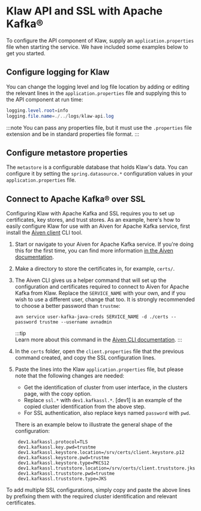 # Klaw API and SSL with Apache Kafka®

To configure the API component of Klaw, supply an
`application.properties` file when starting the service. We have
included some examples below to get you started.

## Configure logging for Klaw

You can change the logging level and log file location by adding or
editing the relevant lines in the `application.properties` file and
supplying this to the API component at run time:

```java
logging.level.root=info
logging.file.name=./../logs/klaw-api.log
```

:::note
You can pass any properties file, but it must use the `.properties` file extension and be in standard properties file
format.
:::

## Configure metastore properties

The `metastore` is a configurable database that holds Klaw's data. You can configure it by setting
the `spring.datasource.*` configuration values in your `application.properties` file.

## Connect to Apache Kafka® over SSL

Configuring Klaw with Apache Kafka and SSL requires you to set up certificates, key stores, and trust stores. As an
example, here's how to easily configure Klaw for use with an Aiven for Apache Kafka service,
first install the [Aiven client](https://github.com/aiven/aiven-client) CLI tool.

1.  Start or navigate to your Aiven for Apache Kafka service. If you're doing this for the first time, you can find more
    information [in the Aiven documentation](https://aiven.io/docs/products/kafka#get-started-with-aiven-for-apache-kafka).

2.  Make a directory to store the certificates in, for example, `certs/`.

3.  The Aiven CLI gives us a helper command that will set up the configuration and certificates required to connect to
    Aiven for Apache Kafka from Klaw. Replace the `SERVICE_NAME` with your own,
    and if you wish to use a different user, change that too. It is strongly recommended to choose a better password
    than `trustme`:

    `avn service user-kafka-java-creds SERVICE_NAME -d ./certs --password trustme --username avnadmin`

    :::tip  
    Learn more about this command in
    the [Aiven CLI documentation](https://docs.aiven.io/docs/tools/cli/service/user.html#avn-service-user-kafka-java-creds).
    :::

4.  In the `certs` folder, open the `client.properties` file that the previous command created, and copy the SSL
    configuration lines.

5.  Paste the lines into the Klaw `application.properties` file, but please note that the following changes are needed:

    - Get the identification of cluster from user interface, in the
      clusters page, with the copy option.
    - Replace `ssl.*` with `dev1.kafkassl.*`. [dev1] is
      an example of the copied cluster identification from the above
      step.
    - For SSL authentication, also replace keys named `password`
      with `pwd`.

    There is an example below to illustrate the general shape of the
    configuration:

         dev1.kafkassl.protocol=TLS
         dev1.kafkassl.key.pwd=trustme
         dev1.kafkassl.keystore.location=/srv/certs/client.keystore.p12
         dev1.kafkassl.keystore.pwd=trustme
         dev1.kafkassl.keystore.type=PKCS12
         dev1.kafkassl.truststore.location=/srv/certs/client.truststore.jks
         dev1.kafkassl.truststore.pwd=trustme
         dev1.kafkassl.truststore.type=JKS

To add multiple SSL configurations, simply copy and paste the above lines by prefixing them with the required cluster
identification and relevant certificates.

